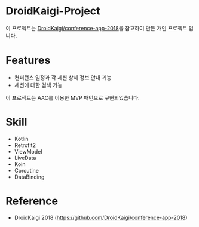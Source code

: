 # DroidKaigi-Project

이 프로젝트는 [DroidKaigi/conference-app-2018](https://github.com/DroidKaigi/conference-app-2018)을 참고하여 만든 개인 프로젝트 입니다.

# Features

- 컨퍼런스 일정과 각 세션 상세 정보 안내 기능
- 세션에 대한 검색 기능

이 프로젝트는 AAC를 이용한 MVP 패턴으로 구현되었습니다.

# Skill

- Kotlin
- Retrofit2
- ViewModel
- LiveData
- Koin
- Coroutine
- DataBinding

# Reference

- DroidKaigi 2018
(https://github.com/DroidKaigi/conference-app-2018)
